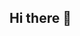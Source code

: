 ## Hi there 👋

<!--
**abrilnava-mtz/abrilnava-mtz** is a ✨ _special_ ✨ repository because its `README.md` (this file) appears on your GitHub profile.

Here are some ideas to get you started:

- 🔭 I’m currently working on BMR
- 🌱 I’m currently learning Programation
- 👯 I’m looking to collaborate on projects
- 🤔 I’m looking for help with Puff Diddy
- 💬 Ask me about ...my favorite programming language
- 📫 How to reach me: ...8995031192
- 😄 Pronouns: ...She
- ⚡ Fun fact: INSANE
-->
